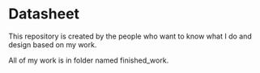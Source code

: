 # Datasheet
This repository is created by the people who want to know what I do and design based on my work. 

All of my work is in folder named finished_work.

